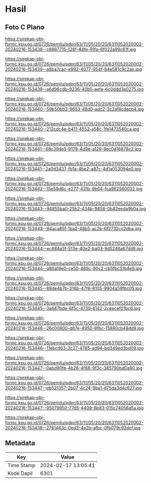 # Hasil

## Foto C Plano

https://sirekap-obj-formc.kpu.go.id/0726/pemilu/pdpr/63/11/05/20/20/6311052020002-20240216-153438--c8897715-128f-44fe-91fa-6f022a99c61f.jpg

https://sirekap-obj-formc.kpu.go.id/0726/pemilu/pdpr/63/11/05/20/20/6311052020002-20240216-153439--a8ba7cac-e992-4077-954f-84e581c9c2ae.jpg

https://sirekap-obj-formc.kpu.go.id/0726/pemilu/pdpr/63/11/05/20/20/6311052020002-20240216-153439--a6d96cdb-9236-40b5-aefe-6c0ddd3a0275.jpg

https://sirekap-obj-formc.kpu.go.id/0726/pemilu/pdpr/63/11/05/20/20/6311052020002-20240216-153440--59b50bb3-9653-48d0-adc2-3c2af4cdecb4.jpg

https://sirekap-obj-formc.kpu.go.id/0726/pemilu/pdpr/63/11/05/20/20/6311052020002-20240216-153440--212cdc4e-b411-4552-a58c-1fe1473540ca.jpg

https://sirekap-obj-formc.kpu.go.id/0726/pemilu/pdpr/63/11/05/20/20/6311052020002-20240216-153441--68c39de5-9179-4d9e-a129-8ec0d16878c2.jpg

https://sirekap-obj-formc.kpu.go.id/0726/pemilu/pdpr/63/11/05/20/20/6311052020002-20240216-153441--2a0d3437-fb1a-4be2-a87c-4d1a053094e0.jpg

https://sirekap-obj-formc.kpu.go.id/0726/pemilu/pdpr/63/11/05/20/20/6311052020002-20240216-153442--15e59d6c-e277-431b-9b64-fca962560032.jpg

https://sirekap-obj-formc.kpu.go.id/0726/pemilu/pdpr/63/11/05/20/20/6311052020002-20240216-153443--94855ba0-25b2-434b-9458-0b42eeda9b0a.jpg

https://sirekap-obj-formc.kpu.go.id/0726/pemilu/pdpr/63/11/05/20/20/6311052020002-20240216-153443--94aca85f-1ba2-48b5-ac2b-6f2732cc2dba.jpg

https://sirekap-obj-formc.kpu.go.id/0726/pemilu/pdpr/63/11/05/20/20/6311052020002-20240216-153444--ec684a5f-513e-40e2-ba03-9d5246a67dd9.jpg

https://sirekap-obj-formc.kpu.go.id/0726/pemilu/pdpr/63/11/05/20/20/6311052020002-20240216-153444--a80a19e0-ce50-489c-90c2-cb5fbc51b4e9.jpg

https://sirekap-obj-formc.kpu.go.id/0726/pemilu/pdpr/63/11/05/20/20/6311052020002-20240216-153445--89de4b7b-316b-47f6-8105-9904a59fbc05.jpg

https://sirekap-obj-formc.kpu.go.id/0726/pemilu/pdpr/63/11/05/20/20/6311052020002-20240216-153445--3a647bde-6f5c-4739-b142-2ceecef01bc6.jpg

https://sirekap-obj-formc.kpu.go.id/0726/pemilu/pdpr/63/11/05/20/20/6311052020002-20240216-153446--26c00800-d67e-4950-8fbc-15880cb48dd9.jpg

https://sirekap-obj-formc.kpu.go.id/0726/pemilu/pdpr/63/11/05/20/20/6311052020002-20240216-153446--11ebcd63-3c27-4765-ad94-bd349ed3bd09.jpg

https://sirekap-obj-formc.kpu.go.id/0726/pemilu/pdpr/63/11/05/20/20/6311052020002-20240216-153447--0abd90fe-4b26-4f68-9f3c-385790bd0a90.jpg

https://sirekap-obj-formc.kpu.go.id/0726/pemilu/pdpr/63/11/05/20/20/6311052020002-20240216-153447--eb521357-2b07-4c24-9ba1-d75da3d4c627.jpg

https://sirekap-obj-formc.kpu.go.id/0726/pemilu/pdpr/63/11/05/20/20/6311052020002-20240216-153447--95079950-77d5-4409-8b83-015c74056a5a.jpg

https://sirekap-obj-formc.kpu.go.id/0726/pemilu/pdpr/63/11/05/20/20/6311052020002-20240216-153438--2781463c-0ed3-4e2b-afbc-0fb079c92dcf.jpg


## Metadata

| Key        | Value               |
| ---------- | ------------------- |
| Time Stamp | 2024-02-17 13:05:41 |
| Kode Dapil | 6301                |



